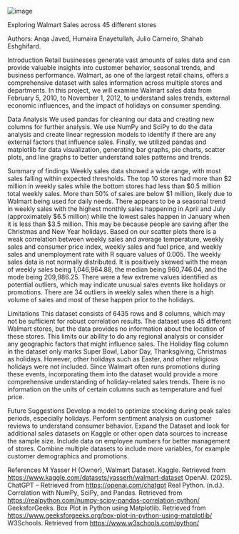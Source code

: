 ![image](https://github.com/user-attachments/assets/935183f0-b743-46be-98b5-5ef3d98b08a3)

Exploring Walmart Sales across 45 different stores

Authors: Anqa Javed, Humaira Enayetullah, Julio Carneiro, Shahab Eshghifard.

Introduction
Retail businesses generate vast amounts of sales data and can provide valuable insights into customer behavior, seasonal trends, and business performance. Walmart, as one of the largest retail chains, offers a comprehensive dataset with sales information across multiple stores and departments. In this project, we will examine Walmart sales data from February 5, 2010, to November 1, 2012, to understand sales trends, external economic influences, and the impact of holidays on consumer spending.

Data Analysis
We used pandas for cleaning our data and creating new columns for further analysis. We use NumPy and SciPy to do the data analysis and create linear regression models to identify if there are any external factors that influence sales. Finally, we utilized pandas and matplotlib for data visualization, generating bar graphs, pie charts, scatter plots, and line graphs to better understand sales patterns and trends.

Summary of findings
Weekly sales data showed a wide range, with most sales falling within expected thresholds.
The top 10 stores had more than $2 million in weekly sales while the bottom stores had less than $0.5 million total weekly sales.
More than 50% of sales are below $1 million, likely due to Walmart being used for daily needs.
There appears to be a seasonal trend in weekly sales with the highest monthly sales happening in April and July (approximately $6.5 million) while the lowest sales happen in January when it is less than $3.5 million. This may be because people are saving after the Christmas and New Year holidays. 
Based on our scatter plots there is a weak correlation between weekly sales and average temperature, weekly sales and consumer price index, weekly sales and fuel price, and weekly sales and unemployment rate with R square values of 0.005.
The weekly sales data is not normally distributed. It is positively skewed with the mean of weekly sales being 1,046,964.88, the median being 960,746.04, and the mode being 209,986.25.
There were a few extreme values identified as potential outliers, which may indicate unusual sales events like holidays or promotions. There are 34 outliers in weekly sales when there is a high volume of sales and most of these happen prior to the holidays.

Limitations
This dataset consists of 6435 rows and 8 columns, which may not be sufficient for robust correlation results.
The dataset uses 45 different Walmart stores, but the data provides no information about the location of these stores.  This limits our ability to do any regional analysis or consider any geographic factors that might influence sales.
The Holiday flag column in the dataset only marks Super Bowl, Labor Day, Thanksgiving, Christmas as holidays. However,  other holidays such as Easter, and other religious holidays were not included. Since Walmart often runs promotions during these events, incorporating them into the dataset would provide a more comprehensive understanding of holiday-related sales trends.
There is no information on the units of certain columns such as temperature and fuel price.

Future Suggestions
Develop a model to optimize stocking during peak sales periods, especially holidays.
Perform sentiment analysis on customer reviews to understand consumer behavior.
Expand the Dataset and look for additional sales datasets on Kaggle or other open data sources to increase the sample size.
Include data on employee numbers for better management of stores.
Combine multiple datasets to include more variables, for example customer demographics and promotions.

References
M Yasser H (Owner), Walmart Dataset. Kaggle. Retrieved from https://www.kaggle.com/datasets/yasserh/walmart-dataset
OpenAI. (2025). ChatGPT – Retrieved from https://openai.com/chatgpt
Real Python. (n.d.). Correlation with NumPy, SciPy, and Pandas. Retrieved from https://realpython.com/numpy-scipy-pandas-correlation-python/
GeeksforGeeks. Box Plot in Python using Matplotlib. Retrieved from https://www.geeksforgeeks.org/box-plot-in-python-using-matplotlib/
W3Schools. Retrieved from https://www.w3schools.com/python/
